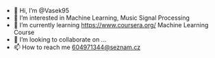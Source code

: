 - 👋 Hi, I’m @Vasek95
- 👀 I’m interested in Machine Learning, Music Signal Processing
- 🌱 I’m currently learning https://www.coursera.org/ Machine Learning Course
- 💞️ I’m looking to collaborate on ...
- 📫 How to reach me 604971344@seznam.cz

<!---
Vasek95/Vasek95 is a ✨ special ✨ repository because its `README.md` (this file) appears on your GitHub profile.
You can click the Preview link to take a look at your changes.
--->
